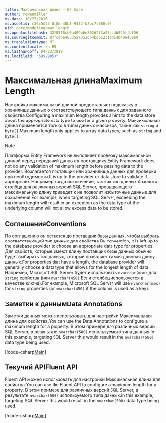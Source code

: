 ```yaml
---
title: Максимальная длина — EF Core
author: rowanmiller
ms.date: 10/27/2016
ms.assetid: c39c5d43-018d-48b8-94f2-b8bc7c686c69
uid: core/modeling/max-length
ms.openlocfilehash: 3220518cb0a409b6e802d2f3a98acdb949ffbf56
ms.sourcegitcommit: 87fcaba46535aa351db4bdb1231bd14b40e459b9
ms.translationtype: MT
ms.contentlocale: ru-RU
ms.lasthandoff: 04/22/2019
ms.locfileid: "59929853"
---
```

# <a name="maximum-length"></a><span data-ttu-id="5f44d-102">Максимальная длина</span><span class="sxs-lookup"><span data-stu-id="5f44d-102">Maximum Length</span></span>

<span data-ttu-id="5f44d-103">Настройка максимальной длиной предоставляет подсказку в хранилище данных о соответствующего типа данных для заданного свойства.</span><span class="sxs-lookup"><span data-stu-id="5f44d-103">Configuring a maximum length provides a hint to the data store about the appropriate data type to use for a given property.</span></span> <span data-ttu-id="5f44d-104">Максимальная длина применяется только в типы данных массивов, такие как `string` и `byte[]`.</span><span class="sxs-lookup"><span data-stu-id="5f44d-104">Maximum length only applies to array data types, such as `string` and `byte[]`.</span></span>

> [!NOTE]  
> <span data-ttu-id="5f44d-105">Платформа Entity Framework не выполняет проверку максимальной длиной перед передачей данных к поставщику.</span><span class="sxs-lookup"><span data-stu-id="5f44d-105">Entity Framework does not do any validation of maximum length before passing data to the provider.</span></span> <span data-ttu-id="5f44d-106">Возлагается поставщик или хранилище данных для проверки при необходимости.</span><span class="sxs-lookup"><span data-stu-id="5f44d-106">It is up to the provider or data store to validate if appropriate.</span></span> <span data-ttu-id="5f44d-107">Например когда исключение, так как тип данных базового столбца для различных версий SQL Server, превышающего максимальную длину приведет к не позволит избыточные данные для сохранения.</span><span class="sxs-lookup"><span data-stu-id="5f44d-107">For example, when targeting SQL Server, exceeding the maximum length will result in an exception as the data type of the underlying column will not allow excess data to be stored.</span></span>

## <a name="conventions"></a><span data-ttu-id="5f44d-108">Соглашения</span><span class="sxs-lookup"><span data-stu-id="5f44d-108">Conventions</span></span>

<span data-ttu-id="5f44d-109">По соглашению он остается до поставщик базы данных, чтобы выбрать соответствующий тип данных для свойства.</span><span class="sxs-lookup"><span data-stu-id="5f44d-109">By convention, it is left up to the database provider to choose an appropriate data type for properties.</span></span> <span data-ttu-id="5f44d-110">Для свойств, которые имеют длину поставщик базы данных обычно будет выбирать тип данных, который позволяет самая длинная длину данных.</span><span class="sxs-lookup"><span data-stu-id="5f44d-110">For properties that have a length, the database provider will generally choose a data type that allows for the longest length of data.</span></span> <span data-ttu-id="5f44d-111">Например, Microsoft SQL Server будет использовать `nvarchar(max)` для `string` свойства (или `nvarchar(450)` Если столбец используется в качестве ключа).</span><span class="sxs-lookup"><span data-stu-id="5f44d-111">For example, Microsoft SQL Server will use `nvarchar(max)` for `string` properties (or `nvarchar(450)` if the column is used as a key).</span></span>

## <a name="data-annotations"></a><span data-ttu-id="5f44d-112">Заметки к данным</span><span class="sxs-lookup"><span data-stu-id="5f44d-112">Data Annotations</span></span>

<span data-ttu-id="5f44d-113">Заметки данных можно использовать для настройки Максимальная длина для свойства.</span><span class="sxs-lookup"><span data-stu-id="5f44d-113">You can use the Data Annotations to configure a maximum length for a property.</span></span> <span data-ttu-id="5f44d-114">В этом примере для различных версий SQL Server, в результате `nvarchar(500)` используемого типа данных.</span><span class="sxs-lookup"><span data-stu-id="5f44d-114">In this example, targeting SQL Server this would result in the `nvarchar(500)` data type being used.</span></span>

[!code-csharp[Main](../../../samples/core/Modeling/DataAnnotations/Samples/MaxLength.cs?highlight=14)]

## <a name="fluent-api"></a><span data-ttu-id="5f44d-115">Текучий API</span><span class="sxs-lookup"><span data-stu-id="5f44d-115">Fluent API</span></span>

<span data-ttu-id="5f44d-116">Fluent API можно использовать для настройки Максимальная длина для свойства.</span><span class="sxs-lookup"><span data-stu-id="5f44d-116">You can use the Fluent API to configure a maximum length for a property.</span></span> <span data-ttu-id="5f44d-117">В этом примере для различных версий SQL Server, в результате `nvarchar(500)` используемого типа данных.</span><span class="sxs-lookup"><span data-stu-id="5f44d-117">In this example, targeting SQL Server this would result in the `nvarchar(500)` data type being used.</span></span>

[!code-csharp[Main](../../../samples/core/Modeling/FluentAPI/Samples/MaxLength.cs?highlight=11-13)]
